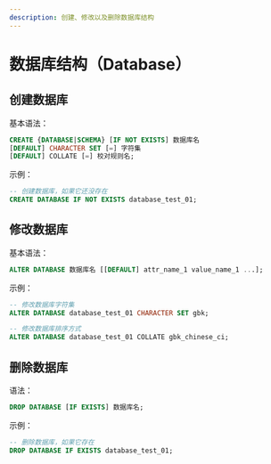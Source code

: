 ```yaml
---
description: 创建、修改以及删除数据库结构
---
```


# 数据库结构（Database）

## 创建数据库 <a id="create_database"></a>

基本语法：

```sql
CREATE {DATABASE|SCHEMA} [IF NOT EXISTS] 数据库名 
[DEFAULT] CHARACTER SET [=] 字符集 
[DEFAULT] COLLATE [=] 校对规则名;
```

示例：

```sql
-- 创建数据库，如果它还没存在
CREATE DATABASE IF NOT EXISTS database_test_01;
```

## 修改数据库 <a id="alter_database"></a>

基本语法：

```sql
ALTER DATABASE 数据库名 [[DEFAULT] attr_name_1 value_name_1 ...];
```

示例：

```sql
-- 修改数据库字符集
ALTER DATABASE database_test_01 CHARACTER SET gbk;

-- 修改数据库排序方式
ALTER DATABASE database_test_01 COLLATE gbk_chinese_ci;
```

## 删除数据库 <a id="drop_database"></a>

语法：

```sql
DROP DATABASE [IF EXISTS] 数据库名;
```

示例：

```sql
-- 删除数据库，如果它存在
DROP DATABASE IF EXISTS database_test_01;
```



